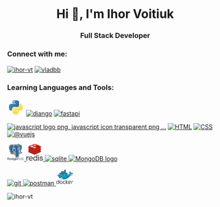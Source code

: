 <h1 align="center">Hi 👋, I'm Ihor Voitiuk</h1>
<h3 align="center">Full Stack Developer</h3>
<h3 align="left">Connect with me:</h3>
<p align="left">
<a href="https://github.com/ihor-vt" target="blank"><img align="center" src="https://github.com/fluidicon.png" alt="ihor-vt" height="30" width="30" /></a>
<a href="https://www.linkedin.com/in/ihor-voitiuk-66b948275/" target="blank"><img align="center" src="https://raw.githubusercontent.com/rahuldkjain/github-profile-readme-generator/master/src/images/icons/Social/linked-in-alt.svg" alt="vladbb" height="30" width="40" /></a>


<h3 align="left">Learning Languages and Tools:</h3>
<p align="left"> 
<a href="https://www.python.org" target="_blank" rel="noreferrer"> <img src="https://raw.githubusercontent.com/devicons/devicon/master/icons/python/python-original.svg" alt="python" width="40" height="40"/></a> 
<a href="https://www.djangoproject.com/" target="_blank" rel="noreferrer"> <img src="https://cdn.worldvectorlogo.com/logos/django.svg" alt="django" width="40" height="40"/></a> 
  <a href="https://fastapi.tiangolo.com/" target="_blank" rel="noreferrer"> <img src="https://fastapi.tiangolo.com/img/logo-margin/logo-teal.png" alt="fastapi" width="60"         
     height="40"/> </a>

<a data-ved="0CBIQjRxqFwoTCICdmaKOioUDFQAAAAAdAAAAABAE" rel="noopener" target="_blank" href="https://www.vecteezy.com/png/27127463-javascript-logo-png-javascript-icon-transparent-png" jsaction="focus:trigger.HTIQtd;mousedown:trigger.HTIQtd;touchstart:trigger.HTIQtd;;" role="link" tabindex="0" aria-label="Перейти на сайт Vecteezy"><img src="https://static.vecteezy.com/system/resources/previews/027/127/463/non_2x/javascript-logo-javascript-icon-transparent-free-png.png" style="width: 50px; height: 45px;" alt="javascript logo png, javascript icon transparent png ..."></a>
<a href="[https://github.com/vuejs](https://en.wikipedia.org/wiki/HTML)"><img src="https://static.javatpoint.com/htmlpages/images/html-tutorial.png" width="50" height="45" alt="HTML"></a>
<a data-ved="0CBIQjRxqFwoTCNj6jaqnioUDFQAAAAAdAAAAABAE" rel="noopener" target="_blank" href="https://play.google.com/store/apps/details?id=com.codeliber.csspro&amp;hl=nl" jsaction="focus:trigger.HTIQtd;mousedown:trigger.HTIQtd;touchstart:trigger.HTIQtd;;" class="jlTjKd" role="link" tabindex="0"><img src="https://play-lh.googleusercontent.com/RTAZb9E639F4JBcuBRTPEk9_92I-kaKgBMw4LFxTGhdCQeqWukXh74rTngbQpBVGxqo" jsaction="VQAsE" class="sFlh5c pT0Scc iPVvYb" style="width: 45px; height: 40px;" alt="CSS" jsname="kn3ccd" aria-hidden="false"></a>
<a href="https://github.com/vuejs"><img itemprop="image" src="https://avatars.githubusercontent.com/u/6128107?s=200&amp;v=4" width="50" height="50" alt="@vuejs"></a>

  <a href="https://www.postgresql.org" target="_blank" rel="noreferrer"> <img src="https://raw.githubusercontent.com/devicons/devicon/master/icons/postgresql/postgresql-original-wordmark.svg" alt="postgresql" width="40" height="40"/> </a>
<a href="https://redis.io" target="_blank" rel="noreferrer"> <img src="https://raw.githubusercontent.com/devicons/devicon/master/icons/redis/redis-original-wordmark.svg" alt="redis" width="40" height="40"/> </a> 
<a href="https://www.sqlite.org/" target="_blank" rel="noreferrer"> <img src="https://www.vectorlogo.zone/logos/sqlite/sqlite-icon.svg" alt="sqlite" width="40" height="40"/> </a> 
<a href="https://www.mongodb.com" class="css-knbtqt"><img src="https://webimages.mongodb.com/_com_assets/cms/kuyjf3vea2hg34taa-horizontal_default_slate_blue.svg?auto=format%252Ccompress" alt="MongoDB logo" width="130" height="40"></a> 

<a href="https://git-scm.com/" target="_blank" rel="noreferrer"> <img src="https://www.vectorlogo.zone/logos/git-scm/git-scm-icon.svg" alt="git" width="40" height="40"/> </a> 
<a href="https://postman.com" target="_blank" rel="noreferrer"> <img src="https://www.vectorlogo.zone/logos/getpostman/getpostman-icon.svg" alt="postman" width="40" height="40"/> </a>
<a href="https://www.docker.com/" target="_blank" rel="noreferrer"> <img src="https://raw.githubusercontent.com/devicons/devicon/master/icons/docker/docker-original-wordmark.svg"     alt="docker" width="40" height="40"/> </a>


<p><img align="left" src="https://github-readme-stats.vercel.app/api/top-langs?username=ihor-vt&show_icons=true&theme=dracula&locale=en&layout=compact" alt="ihor-vt" height="160" /></p>
<!-- <p><img align="center" src="https://github-readme-stats.vercel.app/api?username=ihor-vt&show_icons=true&theme=dracula&locale=en&hide_border=true" alt="ihor-vt" height="160"/></p> -->

